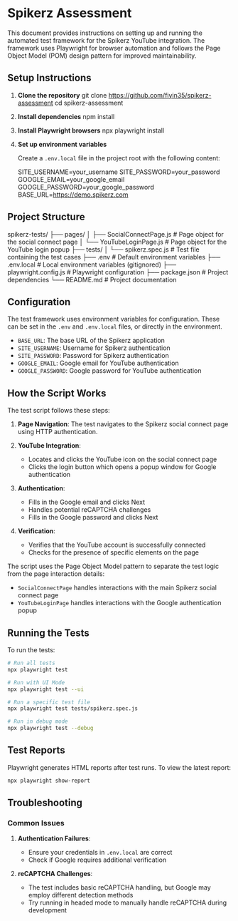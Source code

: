 # Spikerz Assessment 

This document provides instructions on setting up and running the automated test framework for the Spikerz YouTube integration. 
The framework uses Playwright for browser automation and follows the Page Object Model (POM) design pattern for improved maintainability.


## Setup Instructions

1. **Clone the repository**
   git clone https://github.com/fiyin35/spikerz-assessment
   cd spikerz-assessment
   

2. **Install dependencies**
   npm install


3. **Install Playwright browsers**
   npx playwright install
   

4. **Set up environment variables**
   
   Create a `.env.local` file in the project root with the following content:

   SITE_USERNAME=your_username
   SITE_PASSWORD=your_password
   GOOGLE_EMAIL=your_google_email
   GOOGLE_PASSWORD=your_google_password
   BASE_URL=https://demo.spikerz.com

## Project Structure

spikerz-tests/
├── pages/
│   ├── SocialConnectPage.js   # Page object for the social connect page
│   └── YouTubeLoginPage.js    # Page object for the YouTube login popup
├── tests/
│   └── spikerz.spec.js        # Test file containing the test cases
├── .env                       # Default environment variables
├── .env.local                 # Local environment variables (gitignored)
├── playwright.config.js       # Playwright configuration
├── package.json               # Project dependencies
└── README.md                  # Project documentation


## Configuration

The test framework uses environment variables for configuration. These can be set in the `.env` and `.env.local` files, or directly in the environment.

- `BASE_URL`: The base URL of the Spikerz application
- `SITE_USERNAME`: Username for Spikerz authentication
- `SITE_PASSWORD`: Password for Spikerz authentication
- `GOOGLE_EMAIL`: Google email for YouTube authentication
- `GOOGLE_PASSWORD`: Google password for YouTube authentication

## How the Script Works

The test script follows these steps:

1. **Page Navigation**: The test navigates to the Spikerz social connect page using HTTP authentication.

2. **YouTube Integration**:
   - Locates and clicks the YouTube icon on the social connect page
   - Clicks the login button which opens a popup window for Google authentication

3. **Authentication**:
   - Fills in the Google email and clicks Next
   - Handles potential reCAPTCHA challenges
   - Fills in the Google password and clicks Next

4. **Verification**:
   - Verifies that the YouTube account is successfully connected
   - Checks for the presence of specific elements on the page

The script uses the Page Object Model pattern to separate the test logic from the page interaction details:

- `SocialConnectPage` handles interactions with the main Spikerz social connect page
- `YouTubeLoginPage` handles interactions with the Google authentication popup

## Running the Tests

To run the tests:

```bash
# Run all tests
npx playwright test

# Run with UI Mode
npx playwright test --ui

# Run a specific test file
npx playwright test tests/spikerz.spec.js

# Run in debug mode
npx playwright test --debug
```

## Test Reports

Playwright generates HTML reports after test runs. To view the latest report:

```bash
npx playwright show-report
```

## Troubleshooting

### Common Issues

1. **Authentication Failures**:
   - Ensure your credentials in `.env.local` are correct
   - Check if Google requires additional verification

2. **reCAPTCHA Challenges**:
   - The test includes basic reCAPTCHA handling, but Google may employ different detection methods
   - Try running in headed mode to manually handle reCAPTCHA during development

